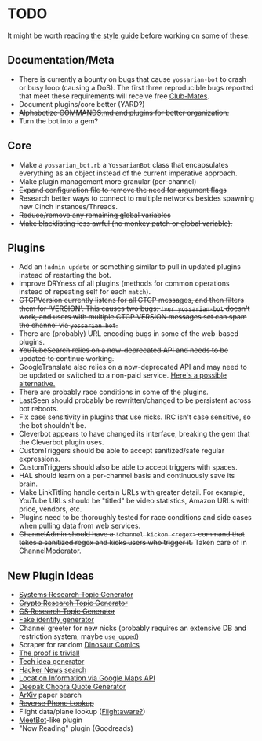 TODO
====

It might be worth reading [the style guide](WRITING_PLUGINS.md) before working
on some of these.

## Documentation/Meta

* There is currently a bounty on bugs that cause `yossarian-bot` to crash or
busy loop (causing a DoS). The first three reproducible bugs reported that
meet these requirements will receive free
[Club-Mates](https://en.wikipedia.org/wiki/Club-Mate).
* Document plugins/core better (YARD?)
* ~~Alphabetize [COMMANDS.md](COMMANDS.md) and plugins for better
organization.~~
* Turn the bot into a gem?

## Core

* Make a `yossarian_bot.rb` a `YossarianBot` class that encapsulates everything
as an object instead of the current imperative approach.
* Make plugin management more granular (per-channel)
* ~~Expand configuration file to remove the need for argument flags~~
* Research better ways to connect to multiple networks besides spawning new
Cinch instances/Threads.
* ~~Reduce/remove any remaining global variables~~
* ~~Make blacklisting less awful (no monkey patch or global variable).~~

## Plugins

* Add an `!admin update` or something similar to pull in updated plugins
instead of restarting the bot.
* Improve DRYness of all plugins (methods for common operations instead of
repeating self for each `match`).
* ~~CTCPVersion currently listens for all CTCP messages, and then filters them
for 'VERSION'. This causes two bugs: `!ver yossarian-bot` doesn't work, and
users with multiple CTCP VERSION messages set can spam the channel via
`yossarian-bot`.~~
* There are (probably) URL encoding bugs in some of the web-based plugins.
* ~~YouTubeSearch relies on a now-deprecated API and needs to be updated to
continue working.~~
* GoogleTranslate also relies on a now-deprecated API and may need to be updated
or switched to a non-paid service.
[Here's a possible alternative.](http://mymemory.translated.net/doc/spec.php)
* There are probably race conditions in some of the plugins.
* LastSeen should probably be rewritten/changed to be persistent across bot
reboots.
* Fix case sensitivity in plugins that use nicks. IRC isn't case sensitive, so
the bot shouldn't be.
* Cleverbot appears to have changed its interface, breaking the gem that the
Cleverbot plugin uses.
* CustomTriggers should be able to accept sanitized/safe regular expressions.
* CustomTriggers should also be able to accept triggers with spaces.
* HAL should learn on a per-channel basis and continuously save its brain.
* Make LinkTitling handle certain URLs with greater detail. For example, YouTube
URLs should be "titled" be video statistics, Amazon URLs with price, vendors,
etc.
* Plugins need to be thoroughly tested for race conditions and side cases when
pulling data from web services.
* ~~ChannelAdmin should have a `!channel kickon <regex>` command that takes a
sanitized regex and kicks users who trigger it.~~ Taken care of in
ChannelModerator.

## New Plugin Ideas

* ~~[Systems Research Topic Generator](http://dept.cs.williams.edu/~barath/systems-topic-generator.html)~~
* ~~[Crypto Research Topic Generator](http://cseweb.ucsd.edu/~mihir/crypto-topic-generator.html)~~
* ~~[CS Research Topic Generator](https://www.cs.purdue.edu/homes/dec/essay.topic.generator.html)~~
* [Fake identity generator](https://fakena.me/random/)
* Channel greeter for new nicks (probably requires an extensive DB and
restriction system, maybe `use_opped`)
* Scraper for random [Dinosaur Comics](http://www.qwantz.com/index.php)
* [The proof is trivial!](http://www.theproofistrivial.com/)
* [Tech idea generator](http://bwasti.com/techideas)
* [Hacker News search](https://hn.algolia.com/api)
* [Location Information via Google Maps API](https://developers.google.com/places/web-service/)
* [Deepak Chopra Quote Generator](http://wisdomofchopra.com/)
* [ArXiv](http://arxiv.org/) paper search
* ~~[Reverse Phone Lookup](https://numverify.com/)~~
* Flight data/plane lookup ([Flightaware?](http://flightaware.com/commercial/flightxml/))
* [MeetBot](https://wiki.debian.org/MeetBot)-like plugin
* "Now Reading" plugin (Goodreads)

